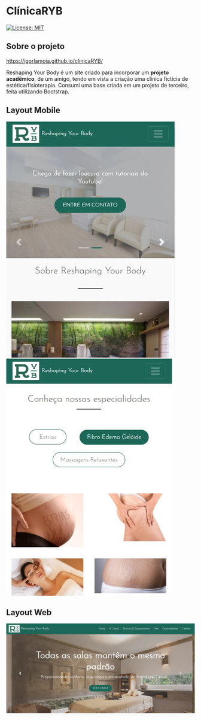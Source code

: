 # ClínicaRYB
[![License: MIT](https://img.shields.io/badge/License-MIT-yellow.svg)](https://github.com/igorlamoia/clinicaRYB/blob/master/LICENSE)

## Sobre o projeto


https://igorlamoia.github.io/clinicaRYB/


Reshaping Your Body é um site criado para incorporar um **projeto acadêmico**, de um amigo, tendo em vista a criação uma clínica fictícia de estética/fisioterapia. Consumi uma base criada em um projeto de terceiro, feita utilizando Bootstrap. 

## Layout Mobile
![Mobile initial layout](https://github.com/igorlamoia/clinicaRYB/blob/master/assets/mobile-reshaping-ryb.JPG) ![Mobile expertise](https://github.com/igorlamoia/clinicaRYB/blob/master/assets/mobile-2-ryb.jpg)
## Layout Web
![Web initial layout](https://github.com/igorlamoia/clinicaRYB/blob/master/assets/web-reshaping.JPG)
